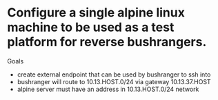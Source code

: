 # Configure a single alpine linux machine to be used as a test platform for reverse bushrangers. 

Goals

* create external endpoint that can be used by bushranger to ssh into
* bushranger will route to 10.13.HOST.0/24 via gateway 10.13.37.HOST
* alpine server must have an address in 10.13.HOST.0/24 network
